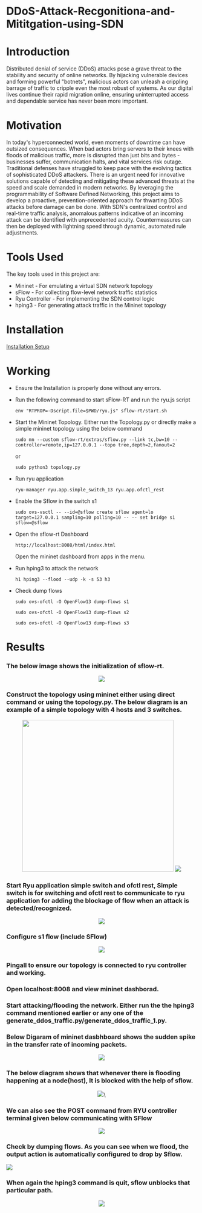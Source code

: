 # DDoS-Attack-Recgonitiona-and-Mititgation-using-SDN

# Introduction
Distributed denial of service (DDoS) attacks pose a grave threat to the stability and security of online networks. By hijacking vulnerable devices and forming powerful "botnets", malicious actors can unleash a crippling barrage of traffic to cripple even the most robust of systems. As our digital lives continue their rapid migration online, ensuring uninterrupted access and dependable service has never been more important.

# Motivation 
In today's hyperconnected world, even moments of downtime can have outsized consequences. When bad actors bring servers to their knees with floods of malicious traffic, more is disrupted than just bits and bytes - businesses suffer, communication halts, and vital services risk outage. Traditional defenses have struggled to keep pace with the evolving tactics of sophisticated DDoS attackers. There is an urgent need for innovative solutions capable of detecting and mitigating these advanced threats at the speed and scale demanded in modern networks. By leveraging the programmability of Software Defined Networking, this project aims to develop a proactive, prevention-oriented approach for thwarting DDoS attacks before damage can be done. With SDN's centralized control and real-time traffic analysis, anomalous patterns indicative of an incoming attack can be identified with unprecedented acuity. Countermeasures can then be deployed with lightning speed through dynamic, automated rule adjustments. 

# Tools Used 
The key tools used in this project are:
* Mininet - For emulating a virtual SDN network topology
* sFlow - For collecting flow-level network traffic statistics
* Ryu Controller - For implementing the SDN control logic
* hping3 - For generating attack traffic in the Mininet topology
  
# Installation 

[Installation Setup](Installation_Setup)

# Working
* Ensure the Installation is properly done without any errors.
* Run the following command to start sFlow-RT and run the ryu.js script
    ```
    env "RTPROP=-Dscript.file=$PWD/ryu.js" sflow-rt/start.sh
    ```
* Start the Mininet Topology. Either run the Topology.py or directly make a simple mininet topology using the below command

    ```
    sudo mn --custom sflow-rt/extras/sflow.py --link tc,bw=10 --controller=remote,ip=127.0.0.1 --topo tree,depth=2,fanout=2
    ```

    or 

    ```
    sudo python3 topology.py
    ```

* Run ryu application
    ```
    ryu-manager ryu.app.simple_switch_13 ryu.app.ofctl_rest
    ```

* Enable the Sflow in the switch s1
    ```
    sudo ovs-vsctl -- --id=@sflow create sflow agent=lo target=127.0.0.1 sampling=10 polling=10 -- -- set bridge s1 sflow=@sflow
    ```

* Open the sflow-rt Dashboard
    ```
    http://localhost:8008/html/index.html
    ```
    Open the mininet dashboard from apps in the menu.
* Run hping3 to attack the network
  ```
  h1 hping3 --flood --udp -k -s 53 h3
  ```
* Check dump flows
  ```
  sudo ovs-ofctl -O OpenFlow13 dump-flows s1
  ```   
  ```
  sudo ovs-ofctl -O OpenFlow13 dump-flows s2
  ```   
  ```
  sudo ovs-ofctl -O OpenFlow13 dump-flows s3
  ```   
  
# Results
### The below image shows the initialization of sflow-rt.
<div align="center">
  <img src="https://github.com/SakethGajawada/DDoS-Attack-Recgonitiona-and-Mititgation-using-SDN/blob/main/images/sflow.png" />
</div>

### Construct the topology using mininet either using direct command or using the topology.py. The below diagram is an example of a simple topology with 4 hosts and 3 switches.
  <div align="center">
  <img src="https://github.com/SakethGajawada/DDoS-Attack-Recgonitiona-and-Mititgation-using-SDN/blob/main/images/topo.png"  width="400"/>
  <img src="https://github.com/SakethGajawada/DDoS-Attack-Recgonitiona-and-Mititgation-using-SDN/blob/main/images/mininet.png" />
</div>

### Start Ryu application simple switch and ofctl rest, Simple switch is for switching and ofctl rest to communicate to ryu application for adding the blockage of flow when an attack is detected/recognized. 
  <div align="center">
  <img src="https://github.com/SakethGajawada/DDoS-Attack-Recgonitiona-and-Mititgation-using-SDN/blob/main/images/ryu_manager.png" />
  </div>
  
### Configure s1 flow (include SFlow)
<div align="center">
  <img src="https://github.com/SakethGajawada/DDoS-Attack-Recgonitiona-and-Mititgation-using-SDN/blob/main/images/flow-rule.png" />
</div>

### Pingall to ensure our topology is connected to ryu controller and working.
### Open localhost:8008 and view mininet dashborad.
### Start attacking/flooding the network. Either run the the hping3 command mentioned earlier or any one of the generate_ddos_traffic.py/generate_ddos_traffic_1.py.
### Below Digaram of mininet dasbhboard shows the sudden spike in the transfer rate of incoming packets.
<div align ="center">
<img src="https://github.com/SakethGajawada/DDoS-Attack-Recgonitiona-and-Mititgation-using-SDN/blob/main/images/ddos_attack.png" />
</div>

### The below diagram shows that whenever there is flooding happening at a node(host), It is blocked with the help of sflow.  
<div align ="center">
<img src="https://github.com/SakethGajawada/DDoS-Attack-Recgonitiona-and-Mititgation-using-SDN/blob/main/images/blocking.png" />\
</div>

### We can also see the POST command from RYU controller terminal given below communicating with SFlow
<div align ="center">
<img src="https://github.com/SakethGajawada/DDoS-Attack-Recgonitiona-and-Mititgation-using-SDN/blob/main/images/flowentry%20for%20blocking.png" />
</div>

### Check by dumping flows. As you can see when we flood, the output action is automatically configured to drop by Sflow.
<img src="https://github.com/SakethGajawada/DDoS-Attack-Recgonitiona-and-Mititgation-using-SDN/blob/main/images/packets_check.png">


### When again the hping3 command is quit, sflow unblocks that particular path.
<div align ="center">
<img src="https://github.com/SakethGajawada/DDoS-Attack-Recgonitiona-and-Mititgation-using-SDN/blob/main/images/unblocking.png">
</div>
